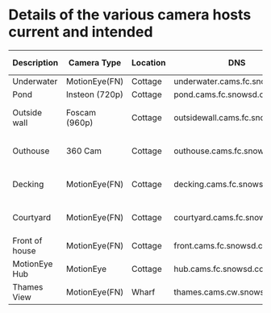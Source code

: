 # Details of the various camera hosts current and intended


| Description | Camera Type | Location | DNS | Motion Detection | FOV |
|-------------|-------------|----------|-----|------------------|------|
|Underwater |MotionEye(FN)|Cottage|underwater.cams.fc.snowsd.com|none|normal|
|Pond | Insteon (720p)|Cottage|pond.cams.fc.snowsd.com|images|none|normal|
|Outside wall |Foscam (960p)|Cottage|outsidewall.cams.fc.snowsd.com|images, trigger lights|wide|
|Outhouse|360 Cam|Cottage|outhouse.cams.fc.snowsd.com|images, trigger lights|very wide|
|Decking|MotionEye(FN)|Cottage|decking.cams.fc.snowsd.com|images, trigger lights|wide|
|Courtyard|MotionEye(FN)|Cottage|courtyard.cams.fc.snowsd.com|images, trigger lights|wide|
|Front of house|MotionEye(FN)|Cottage|front.cams.fc.snowsd.com|images|normal|
|MotionEye Hub|MotionEye|Cottage|hub.cams.fc.snowsd.com|none|normal|
|Thames View|MotionEye(FN)|Wharf|thames.cams.cw.snowsd.com|none|wide|

